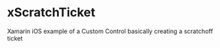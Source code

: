 xScratchTicket
==============

Xamarin iOS example of a Custom Control basically creating a scratchoff ticket
